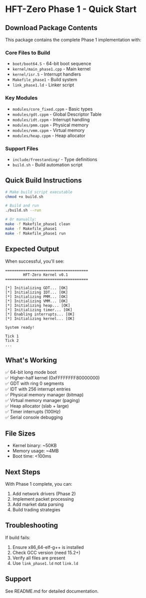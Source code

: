# HFT-Zero Phase 1 - Quick Start

## Download Package Contents

This package contains the complete Phase 1 implementation with:

### Core Files to Build
- `boot/boot64.S` - 64-bit boot sequence  
- `kernel/main_phase1.cpp` - Main kernel
- `kernel/isr.S` - Interrupt handlers
- `Makefile_phase1` - Build system
- `link_phase1.ld` - Linker script

### Key Modules
- `modules/core_fixed.cppm` - Basic types
- `modules/gdt.cppm` - Global Descriptor Table
- `modules/idt.cppm` - Interrupt handling
- `modules/pmm.cppm` - Physical memory
- `modules/vmm.cppm` - Virtual memory  
- `modules/heap.cppm` - Heap allocator

### Support Files
- `include/freestanding/` - Type definitions
- `build.sh` - Build automation script

## Quick Build Instructions

```bash
# Make build script executable
chmod +x build.sh

# Build and run
./build.sh --run

# Or manually:
make -f Makefile_phase1 clean
make -f Makefile_phase1
make -f Makefile_phase1 run
```

## Expected Output

When successful, you'll see:
```
=====================================
        HFT-Zero Kernel v0.1        
=====================================

[*] Initializing GDT... [OK]
[*] Initializing IDT... [OK]
[*] Initializing PMM... [OK]
[*] Initializing VMM... [OK]
[*] Initializing heap... [OK]
[*] Initializing timer... [OK]
[*] Enabling interrupts... [OK]
[*] Initializing kernel... [OK]

System ready!

Tick 1
Tick 2
...
```

## What's Working

✅ 64-bit long mode boot  
✅ Higher-half kernel (0xFFFFFFFF80000000)  
✅ GDT with ring 0 segments  
✅ IDT with 256 interrupt entries  
✅ Physical memory manager (bitmap)  
✅ Virtual memory manager (paging)  
✅ Heap allocator (slab + large)  
✅ Timer interrupts (100Hz)  
✅ Serial console debugging  

## File Sizes

- Kernel binary: ~50KB
- Memory usage: ~4MB
- Boot time: <100ms

## Next Steps

With Phase 1 complete, you can:
1. Add network drivers (Phase 2)
2. Implement packet processing
3. Add market data parsing
4. Build trading strategies

## Troubleshooting

If build fails:
1. Ensure x86_64-elf-g++ is installed
2. Check GCC version (need 15.2+)
3. Verify all files are present
4. Use `link_phase1.ld` not `link.ld`

## Support

See README.md for detailed documentation.

